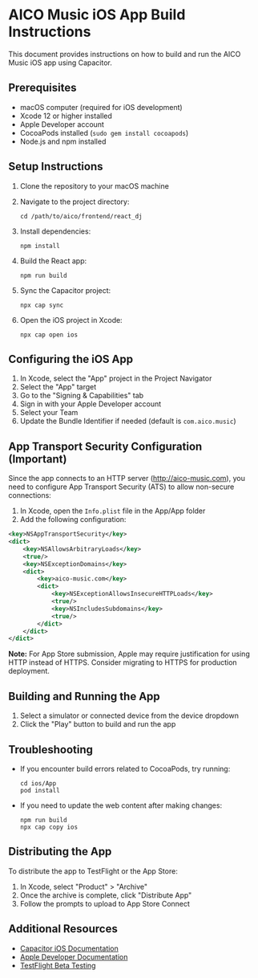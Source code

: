 # AICO Music iOS App Build Instructions

This document provides instructions on how to build and run the AICO Music iOS app using Capacitor.

## Prerequisites

- macOS computer (required for iOS development)
- Xcode 12 or higher installed
- Apple Developer account
- CocoaPods installed (`sudo gem install cocoapods`)
- Node.js and npm installed

## Setup Instructions

1. Clone the repository to your macOS machine
2. Navigate to the project directory:
   ```
   cd /path/to/aico/frontend/react_dj
   ```

3. Install dependencies:
   ```
   npm install
   ```

4. Build the React app:
   ```
   npm run build
   ```

5. Sync the Capacitor project:
   ```
   npx cap sync
   ```

6. Open the iOS project in Xcode:
   ```
   npx cap open ios
   ```

## Configuring the iOS App

1. In Xcode, select the "App" project in the Project Navigator
2. Select the "App" target
3. Go to the "Signing & Capabilities" tab
4. Sign in with your Apple Developer account
5. Select your Team
6. Update the Bundle Identifier if needed (default is `com.aico.music`)

## App Transport Security Configuration (Important)

Since the app connects to an HTTP server (http://aico-music.com), you need to configure App Transport Security (ATS) to allow non-secure connections:

1. In Xcode, open the `Info.plist` file in the App/App folder
2. Add the following configuration:

```xml
<key>NSAppTransportSecurity</key>
<dict>
    <key>NSAllowsArbitraryLoads</key>
    <true/>
    <key>NSExceptionDomains</key>
    <dict>
        <key>aico-music.com</key>
        <dict>
            <key>NSExceptionAllowsInsecureHTTPLoads</key>
            <true/>
            <key>NSIncludesSubdomains</key>
            <true/>
        </dict>
    </dict>
</dict>
```

**Note:** For App Store submission, Apple may require justification for using HTTP instead of HTTPS. Consider migrating to HTTPS for production deployment.

## Building and Running the App

1. Select a simulator or connected device from the device dropdown
2. Click the "Play" button to build and run the app

## Troubleshooting

- If you encounter build errors related to CocoaPods, try running:
  ```
  cd ios/App
  pod install
  ```

- If you need to update the web content after making changes:
  ```
  npm run build
  npx cap copy ios
  ```

## Distributing the App

To distribute the app to TestFlight or the App Store:

1. In Xcode, select "Product" > "Archive"
2. Once the archive is complete, click "Distribute App"
3. Follow the prompts to upload to App Store Connect

## Additional Resources

- [Capacitor iOS Documentation](https://capacitorjs.com/docs/ios)
- [Apple Developer Documentation](https://developer.apple.com/documentation/)
- [TestFlight Beta Testing](https://developer.apple.com/testflight/)
